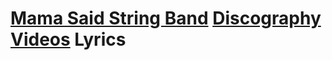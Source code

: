 # [Mama Said String Band](../README.md) [Discography](../discography.md) [Videos](../videos/README.md) Lyrics
